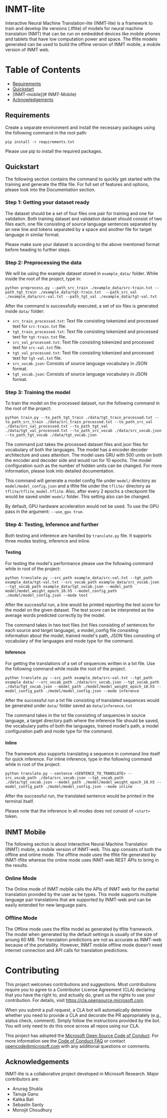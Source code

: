 
# INMT-lite

Interactive Neural Machine Translation-lite (INMT-lite) is a framework to train and develop lite versions (.tflite) of models for neural machine translation (NMT) that can be run on embedded devices like mobile phones and tablets that have low computation power and space. The tflite models generated can be used to build the offline version of INMT mobile, a mobile version of INMT web.



Table of Contents
=================
  * [Requirements](#requirements)
  * [Quickstart](#quickstart)
  * [INMT-mobile](# INMT-Mobile)
   * [Acknowledgements](#acknowledgements)
## Requirements

Create a separate environment and install the necessary packages using the following command in the root path:
```
pip install -r requirements.txt
```
Please use pip to install the required packages.

## Quickstart

The following section contains the command to quickly get started with the training and generate the tflite file. For full set of features and options, please look into the Documentation section.

### Step 1: Getting your dataset ready
The dataset should be a set of four files one pair for training and one for validation. Both training dataset and validation dataset should consist of two files each, one file consisting of source language sentences separated by an new line and tokens separated by a space and another file for target language in similar format. 

Please make sure your dataset is according to the above mentioned format before heading to further steps.
 
### Step 2: Preprocessing the data
We will be using the example dataset stored in `example_data/` folder. While inside the root of the project, type in:
```
python preprocess.py --path_src_train ./example_data/src-train.txt --path_tgt_train ./example_data/tgt-train.txt  --path_src_val ./example_data/src-val.txt --path_tgt_val ./example_data/tgt-val.txt
```
After the command is successfully executed, a set of six files is generated inside `data/` folder:
* `src_train_processed.txt`: Text file consisting tokenized and processed text for `src-train.txt` file.
* `tgt_train_processed.txt`: Text file consisting tokenized and processed text for `tgt-train.txt` file.
* `src_val_processed.txt`: Text file consisting tokenized and processed text for `src-val.txt` file.
* `tgt_val_processed.txt`: Text file consisting tokenized and processed text for `tgt-val.txt` file.
* `src_vocab.json`:  Consists of source language vocabulary in JSON format.
* `tgt_vocab.json`:  Consists of source language vocabulary in JSON format.
### Step 3: Training the model
To train the model on the processed dataset, run the following command in the root of the project:
```
python train.py --to_path_tgt_train ./data/tgt_train_processed.txt --to_path_src_train ./data/src_train_processed.txt --to_path_src_val ./data/src_val_processed.txt --to_path_tgt_val ./data/tgt_val_processed.txt --to_path_src_vocab ./data/src_vocab.json --to_path_tgt_vocab ./data/tgt_vocab.json
```
The command just takes the processed dataset files and json files for vocabulary of both the languages. The model has a encoder decoder architecture and uses attention. The model uses GRU with 500 units on both the encoder and decoder side and would run for 10 epochs. The model configuration such as the number of hidden units can be changed. For more information, please look into detailed documentation.

This command will generate a model config file under `model/` directory as `model/model_config.json` and a tflite file under the `tflite/` directory as `tflite/tflite_model.tflite`. Also, after every 2 epochs a checkpoint file would be saved under `model/` folder. This setting also can be changed.

By default, GPU hardware acceleration would not be used. To use the GPU pass in the argument: `--use_gpu true`. 
### Step 4: Testing, Inference and further
Both testing and inference are handled by `translate.py` file. It supports three modes testing, inference and inline.

#### Testing
For testing the model's performance please use the following command while in root of the project:
```
python translate.py --src_path example_data/src-val.txt --tgt_path example_data/tgt-val.txt --src_vocab_path example_data/src_vocab.json --tgt_vocab_path example_data/tgt_vocab.json --model_path model/model_weight_epoch_10.h5 --model_config_path ./model/model_config.json --mode test​​​​​​
```
After the successful run, a line would be printed reporting the test score for the model on the given dataset. The test score can be interpreted as the average words predicted correctly by the model.

The command takes in two text files (txt files consisting of sentences for each source and target language), a model_config file consisting information about the model, trained model's path, JSON files consisting of vocabulary of the languages and mode type for the command.



#### Inference
For getting the translations of a set of sequences written in a txt file. Use the following command while inside the root of the project.

```
python translate.py --src_path example_data/src-val.txt --tgt_path example_data/ --src_vocab_path ./data/src_vocab.json --tgt_vocab_path ./data/tgt_vocab.json --model_path ./model/model_weight_epoch_10.h5 --model_config_path ./model/model_config.json --mode inference
```
After the successful run a txt file consisting of translated sequences would be generated under `data/` folder saved as `data/inference.txt`

The command takes in the txt file consisting of sequences in source language, a target directory path where the inference file should be saved, the vocabulary paths of both the languages, trained model's path, a model configuration path and mode type for the command.

#### Inline
The framework also supports translating a sequence in command line itself for quick inference. For inline inference, type in the following command while in root of the project:
```
python translate.py --sentence <SENTENCE_TO_TRANSLATE> --src_vocab_path ./data/src_vocab.json --tgt_vocab_path ./data/tgt_vocab.json --model_path ./model/model_weight_epoch_10.h5 --model_config_path ./model/model_config.json --mode inline
``` 
After the successful run,  the translated sentence would be printed in the terminal itself.

Please note that the inference in all modes does not consist of `<start>` token.
## INMT Mobile

The following section is about Interactive Neural Machine Translation (INMT) mobile, a mobile version of INMT-web. This app consists of both the offline and online mode. The offline mode uses the tflite file generated by INMT-tflite whereas the online mode uses INMT-web REST APIs to bring in the results.

### Online Mode
The Online mode of INMT mobile calls the APIs of INMT web for the partial translation provided by the user as he types. This mode supports multiple language pair translations that are supported by INMT-web and can be easily extended for new language pairs.
### Offline Mode
The Offline mode uses the tflite model as generated by tflite framework. The model when generated by the default settings is usually of the size of aroung 60 MB. The translation predictions are not as accurate as INMT-web because of the portability. However, INMT mobile offline mode doesn't need internet connection and API calls for translation predictions.




# Contributing

This project welcomes contributions and suggestions.  Most contributions require you to agree to a
Contributor License Agreement (CLA) declaring that you have the right to, and actually do, grant us
the rights to use your contribution. For details, visit https://cla.opensource.microsoft.com.

When you submit a pull request, a CLA bot will automatically determine whether you need to provide
a CLA and decorate the PR appropriately (e.g., status check, comment). Simply follow the instructions
provided by the bot. You will only need to do this once across all repos using our CLA.

This project has adopted the [Microsoft Open Source Code of Conduct](https://opensource.microsoft.com/codeofconduct/).
For more information see the [Code of Conduct FAQ](https://opensource.microsoft.com/codeofconduct/faq/) or
contact [opencode@microsoft.com](mailto:opencode@microsoft.com) with any additional questions or comments.


## Acknowledgements
INMT-lite is a collaborative project developed in Microsoft Research.
Major contributors are:

 - Anurag Shukla
 - Tanuja Ganu
 - Kalika Bali
 - Sebastin Santy
 - Monojit Choudhury 
